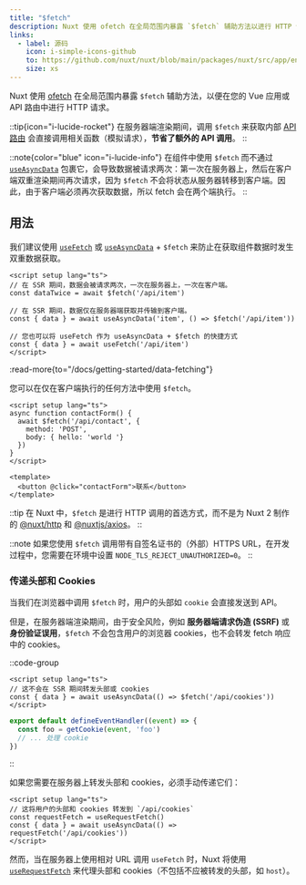 ```yaml
---
title: "$fetch"
description: Nuxt 使用 ofetch 在全局范围内暴露 `$fetch` 辅助方法以进行 HTTP 请求。
links:
  - label: 源码
    icon: i-simple-icons-github
    to: https://github.com/nuxt/nuxt/blob/main/packages/nuxt/src/app/entry.ts
    size: xs
---
```


Nuxt 使用 [ofetch](https://github.com/unjs/ofetch) 在全局范围内暴露 `$fetch` 辅助方法，以便在您的 Vue 应用或 API 路由中进行 HTTP 请求。

::tip{icon="i-lucide-rocket"}
在服务器端渲染期间，调用 `$fetch` 来获取内部 [API 路由](/docs/guide/directory-structure/server) 会直接调用相关函数（模拟请求），**节省了额外的 API 调用**。
::

::note{color="blue" icon="i-lucide-info"}
在组件中使用 `$fetch` 而不通过 [`useAsyncData`](/docs/api/composables/use-async-data) 包裹它，会导致数据被请求两次：第一次在服务器上，然后在客户端双重渲染期间再次请求，因为 `$fetch` 不会将状态从服务器转移到客户端。因此，由于客户端必须再次获取数据，所以 fetch 会在两个端执行。
::

## 用法

我们建议使用 [`useFetch`](/docs/api/composables/use-fetch) 或 [`useAsyncData`](/docs/api/composables/use-async-data) + `$fetch` 来防止在获取组件数据时发生双重数据获取。

```vue [app/app.vue]
<script setup lang="ts">
// 在 SSR 期间，数据会被请求两次，一次在服务器上，一次在客户端。
const dataTwice = await $fetch('/api/item')

// 在 SSR 期间，数据仅在服务器端获取并传输到客户端。
const { data } = await useAsyncData('item', () => $fetch('/api/item'))

// 您也可以将 useFetch 作为 useAsyncData + $fetch 的快捷方式
const { data } = await useFetch('/api/item')
</script>
```

:read-more{to="/docs/getting-started/data-fetching"}

您可以在仅在客户端执行的任何方法中使用 `$fetch`。

```vue [app/pages/contact.vue]
<script setup lang="ts">
async function contactForm() {
  await $fetch('/api/contact', {
    method: 'POST',
    body: { hello: 'world '}
  })
}
</script>

<template>
  <button @click="contactForm">联系</button>
</template>
```

::tip
在 Nuxt 中，`$fetch` 是进行 HTTP 调用的首选方式，而不是为 Nuxt 2 制作的 [@nuxt/http](https://github.com/nuxt/http) 和 [@nuxtjs/axios](https://github.com/nuxt-community/axios-module)。
::

::note
如果您使用 `$fetch` 调用带有自签名证书的（外部）HTTPS URL，在开发过程中，您需要在环境中设置 `NODE_TLS_REJECT_UNAUTHORIZED=0`。
::

### 传递头部和 Cookies

当我们在浏览器中调用 `$fetch` 时，用户的头部如 `cookie` 会直接发送到 API。

但是，在服务器端渲染期间，由于安全风险，例如 **服务器端请求伪造 (SSRF)** 或 **身份验证误用**，`$fetch` 不会包含用户的浏览器 cookies，也不会转发 fetch 响应中的 cookies。

::code-group

```vue [app/pages/index.vue]
<script setup lang="ts">
// 这不会在 SSR 期间转发头部或 cookies
const { data } = await useAsyncData(() => $fetch('/api/cookies'))
</script>
```

```ts [server/api/cookies.ts]
export default defineEventHandler((event) => {
  const foo = getCookie(event, 'foo')
  // ... 处理 cookie
})
```
::

如果您需要在服务器上转发头部和 cookies，必须手动传递它们：

```vue [app/pages/index.vue]
<script setup lang="ts">
// 这将用户的头部和 cookies 转发到 `/api/cookies`
const requestFetch = useRequestFetch()
const { data } = await useAsyncData(() => requestFetch('/api/cookies'))
</script>
```

然而，当在服务器上使用相对 URL 调用 `useFetch` 时，Nuxt 将使用 [`useRequestFetch`](/docs/api/composables/use-request-fetch) 来代理头部和 cookies（不包括不应被转发的头部，如 `host`）。
